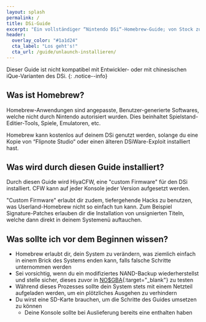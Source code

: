```yaml
---
layout: splash
permalink: /
title: DSi-Guide
excerpt: "Ein vollständiger “Nintendo DSi“-Homebrew-Guide; von Stock zu HiyaCFW."
header:
  overlay_color: "#1a1d24"
  cta_label: "Los geht's!"
  cta_url: /guide/unlaunch-installieren/
---
```


Dieser Guide ist nicht kompatibel mit Entwickler- oder mit chinesischen iQue-Varianten des DSi.
{: .notice--info}

## Was ist Homebrew?

Homebrew-Anwendungen sind angepasste, Benutzer-generierte Softwares, welche nicht durch Nintendo autorisiert wurden. Dies beinhaltet Spielstand-Editier-Tools, Spiele, Emulatoren, etc.

Homebrew kann kostenlos auf deinem DSi genutzt werden, solange du eine Kopie von “Flipnote Studio“ oder einen älteren DSiWare-Exploit installiert hast.

## Was wird durch diesen Guide installiert?

Durch diesen Guide wird HiyaCFW, eine "custom Firmware" für den DSi installiert. CFW kann auf jeder Konsole jeder Version aufgesetzt werden.

"Custom Firmware" erlaubt dir zudem, tiefergehende Hacks zu benutzen, was Userland-Homebrew nicht so einfach tun kann. Zum Beispiel Signature-Patches erlauben dir die Installation von unsignierten Titeln, welche dann direkt in deinem Systemenü auftauchen.

## Was sollte ich vor dem Beginnen wissen?

- Homebrew erlaubt dir, dein System zu verändern, was ziemlich einfach in einem Brick des Systems enden kann, falls falsche Schritte unternommen werden
- Sei vorsichtig, wenn du ein modifiziertes NAND-Backup wiederherstellst und stelle sicher, dieses zuvor in [NO$GBA](https://problemkaputt.de/gba.htm){:target="_blank"} zu testen
- Während dieses Prozesses sollte dein System stets mit einem Netzteil aufgeladen werden, um ein plötzliches Ausgehen zu verhindern
- Du wirst eine SD-Karte brauchen, um die Schritte des Guides umsetzen zu können
  - Deine Konsole sollte bei Auslieferung bereits eine enthalten haben
